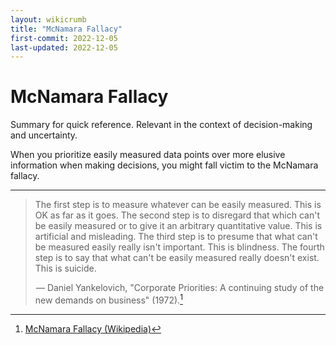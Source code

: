 ```yaml
---
layout: wikicrumb 
title: "McNamara Fallacy"
first-commit: 2022-12-05
last-updated: 2022-12-05
---
```


# McNamara Fallacy
Summary for quick reference. Relevant in the context of decision-making and uncertainty.

When you prioritize easily measured data points over more elusive information when making decisions, you might fall victim to the McNamara fallacy.

---

> The first step is to measure whatever can be easily measured. This is OK as far as it goes. The second step is to disregard that which can't be easily measured or to give it an arbitrary quantitative value. This is artificial and misleading. The third step is to presume that what can't be measured easily really isn't important. This is blindness. The fourth step is to say that what can't be easily measured really doesn't exist. This is suicide.
> 
>  —  Daniel Yankelovich, "Corporate Priorities: A continuing study of the new demands on business" (1972).[^1]

[^1]: [McNamara Fallacy (Wikipedia)](https://en.wikipedia.org/wiki/McNamara_fallacy)
